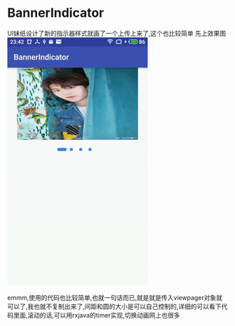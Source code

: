 # BannerIndicator
UI妹纸设计了新的指示器样式就画了一个上传上来了,这个也比较简单
先上效果图
![这里是效果图](https://github.com/wenbinAndroid/BannerIndicator/blob/master/photo/1538754705803.gif)

emmm,使用的代码也比较简单,也就一句话而已,就是就是传入viewpager对象就可以了,我也就不复制出来了,间距和圆的大小是可以自己控制的,详细的可以看下代码里面,滚动的话,可以用rxjava的timer实现,切换动画网上也很多
